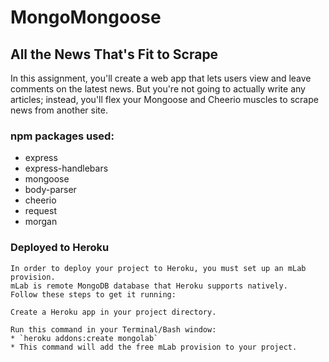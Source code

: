 # MongoMongoose

## All the News That's Fit to Scrape
In this assignment, you'll create a web app that lets users view and leave comments on the latest news. But you're not going to actually write any articles; instead, you'll flex your Mongoose and Cheerio muscles to scrape news from another site.

### npm packages used:
* express
* express-handlebars
* mongoose
* body-parser
* cheerio
* request
* morgan

### Deployed to Heroku
```
In order to deploy your project to Heroku, you must set up an mLab provision. 
mLab is remote MongoDB database that Heroku supports natively. 
Follow these steps to get it running:

Create a Heroku app in your project directory.

Run this command in your Terminal/Bash window:
* `heroku addons:create mongolab`
* This command will add the free mLab provision to your project.
```

<a href="C:\Users\Steven Laptop\Pictures\Download Pics\nyt.gif"></a>


